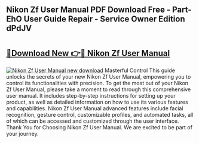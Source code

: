 ## Nikon Zf User Manual PDF Download Free - Part-EhO User Guide Repair - Service Owner Edition dPdJV

# <h2><a href="http://bc43923.oget.top/?id=Nikon+Zf+User+Manual">🔗Download New 👉🔴 Nikon Zf User Manual</a></h2>

[![Nikon Zf User Manual new download](https://i.imgur.com/5g1atiW.png)](http://bc43923.oget.top/?id=Nikon+Zf+User+Manual)
Masterful Control This guide unlocks the secrets of your new Nikon Zf User Manual, empowering you to control its functionalities with precision. To get the most out of your Nikon Zf User Manual, please take a moment to read through this comprehensive user manual. It includes step-by-step instructions for setting up your product, as well as detailed information on how to use its various features and capabilities. Nikon Zf User Manual advanced features include facial recognition, gesture control, customizable profiles, and automated tasks, all of which can be accessed and customized through the user interface. Thank You for Choosing Nikon Zf User Manual. We are excited to be part of your journey.
